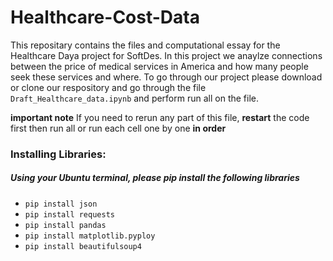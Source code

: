 # Healthcare-Cost-Data
This repositary contains the files and computational essay for the Healthcare Daya project for SoftDes. In this project we anaylze connections between the price of medical services in America and how many people seek these services and where. To go through our project please download or clone our respository and go through the file ```Draft_Healthcare_data.ipynb``` and perform run all on the file. 

**important note** If you need to rerun any part of this file, **restart** the code first then run all or run each cell one by one **in order**

### Installing Libraries:
##### Using your Ubuntu terminal, please pip install the following libraries

- ```pip install json```
- ```pip install requests```
- ```pip install pandas```
- ```pip install matplotlib.pyploy```
- ```pip install beautifulsoup4```
